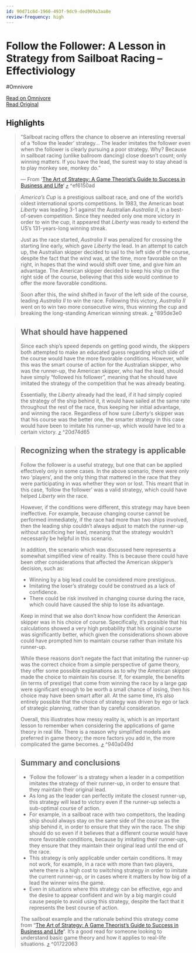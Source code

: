 ```yaml
---
id: 90d71c8d-1960-493f-9dc9-ded909a3aa8e
review-frequency: high
---
```


# Follow the Follower: A Lesson in Strategy from Sailboat Racing – Effectiviology
#Omnivore

[Read on Omnivore](https://omnivore.app/me/follow-the-follower-a-lesson-in-strategy-from-sailboat-racing-ef-18dfecc36ff)  
[Read Original](https://effectiviology.com/follow-the-follower-strategy/)

## Highlights

> “Sailboat racing offers the chance to observe an interesting reversal of a ‘follow the leader’ strategy… The leader imitates the follower even when the follower is clearly pursuing a poor strategy. Why? Because in sailboat racing (unlike ballroom dancing) close doesn’t count; only winning matters. If you have the lead, the surest way to stay ahead is to play monkey see, monkey do.”
> 
> — From ‘[The Art of Strategy: A Game Theorist’s Guide to Success in Business and Life](https://amzn.to/2HD7XXc)‘ [⤴️](https://omnivore.app/me/follow-the-follower-a-lesson-in-strategy-from-sailboat-racing-ef-18dfecc36ff#ef6150ad-cb84-4993-9ddc-9941b1da89fc) ^ef6150ad

> _America’s Cup_ is a prestigious sailboat race, and one of the world’s oldest international sports competitions. In 1983, the American boat _Liberty_ was leading 3-1 against the Australian _Australia II_, in a best-of-seven competition. Since they needed only one more victory in order to win the cup, it appeared that _Liberty_ was ready to extend the US’s 131-years-long winning streak.
> 
> Just as the race started, _Australia II_ was penalized for crossing the starting line early, which gave _Liberty_ the lead. In an attempt to catch up, the Australian skipper decided to sail to the left side of the course, despite the fact that the wind was, at the time, more favorable on the right, in hopes that the wind would shift over time, and give him an advantage. The American skipper decided to keep his ship on the right side of the course, believing that this side would continue to offer the more favorable conditions.
> 
> Soon after this, the wind shifted in favor of the left side of the course, leading _Australia II_ to win the race. Following this victory, _Australia II_ went on to win two more consecutive wins, thus winning the cup and breaking the long-standing American winning streak. [⤴️](https://omnivore.app/me/follow-the-follower-a-lesson-in-strategy-from-sailboat-racing-ef-18dfecc36ff#895de3e0-032e-48c1-9669-32d68590f69f) ^895de3e0

> ## What should have happened
> 
> Since each ship’s speed depends on getting good winds, the skippers both attempted to make an educated guess regarding which side of the course would have the more favorable conditions. However, while this was the smart course of action for the Australian skipper, who was the runner-up, the American skipper, who had the lead, should have simply “followed his follower”, meaning that he should have imitated the strategy of the competition that he was already beating.
> 
> Essentially, the _Liberty_ already had the lead, if it had simply copied the strategy of the ship behind it, it would have sailed at the same rate throughout the rest of the race, thus keeping her initial advantage, and winning the race. Regardless of how sure _Liberty_‘s skipper was that his course was the better one, the smarter strategy in this case would have been to imitate his runner-up, which would have led to a certain victory. [⤴️](https://omnivore.app/me/follow-the-follower-a-lesson-in-strategy-from-sailboat-racing-ef-18dfecc36ff#20d74d65-6150-4d88-8ba2-f898be06743b) ^20d74d65

> ## Recognizing when the strategy is applicable
> 
> Follow the follower is a useful strategy, but one that can be applied effectively only in some cases. In the above scenario, there were only two ‘players’, and the only thing that mattered in the race that they were participating in was whether they won or lost. This meant that in this case, ‘follow the follower’ was a valid strategy, which could have helped _Liberty_ win the race.
> 
> However, if the conditions were different, this strategy may have been ineffective. For example, because changing course cannot be performed immediately, if the race had more than two ships involved, then the leading ship couldn’t always adjust to match the runner-up without sacrificing her lead, meaning that the strategy wouldn’t necessarily be helpful in this scenario.
> 
> In addition, the scenario which was discussed here represents a somewhat simplified view of reality. This is because there could have been other considerations that affected the American skipper’s decision, such as:
> 
> * Winning by a big lead could be considered more prestigious.
> * Imitating the loser’s strategy could be construed as a lack of confidence.
> * There could be risk involved in changing course during the race, which could have caused the ship to lose its advantage.
> 
> Keep in mind that we also don’t know how confident the American skipper was in his choice of course. Specifically, it’s possible that his calculations showed a very high probability that his original course was significantly better, which given the considerations shown above could have prompted him to maintain course rather than imitate his runner-up.
> 
> While these reasons don’t negate the fact that imitating the runner-up was the correct choice from a simple perspective of game theory, they offer some possible explanations as to why the American skipper made the choice to maintain his course. If, for example, the benefits (in terms of prestige) that come from winning the race by a large gap were significant enough to be worth a small chance of losing, then his choice may have been smart after all. At the same time, it’s also entirely possible that the choice of strategy was driven by ego or lack of strategic planning, rather than by careful consideration.
> 
> Overall, this illustrates how messy reality is, which is an important lesson to remember when considering the applications of game theory in real life. There is a reason why simplified models are preferred in game theory; the more factors you add in, the more complicated the game becomes. [⤴️](https://omnivore.app/me/follow-the-follower-a-lesson-in-strategy-from-sailboat-racing-ef-18dfecc36ff#940a049d-6b42-41eb-b8fa-fd8f6cf54371) ^940a049d

> ## Summary and conclusions
> 
> * ‘Follow the follower’ is a strategy when a leader in a competition imitates the strategy of their runner-up, in order to ensure that they maintain their original lead.
> * As long as the leader can perfectly imitate the closest runner-up, this strategy will lead to victory even if the runner-up selects a sub-optimal course of action.
> * For example, in a sailboat race with two competitors, the leading ship should always stay on the same side of the course as the ship behind it, in order to ensure that they win the race. The ship should do so even if it believes that a different course would have more favorable conditions, because by imitating their runner-ups, they ensure that they maintain their original lead until the end of the race.
> * This strategy is only applicable under certain conditions. It may not work, for example, in a race with more than two players, where there is a high cost to switching strategy in order to imitate the current runner-up, or in cases where it matters by how big of a lead the winner wins the game.
> * Even in situations where this strategy can be effective, ego and the desire to appear confident and win by a big margin could cause people to avoid using this strategy, despite the fact that it represents the best course of action.
> 
> The sailboat example and the rationale behind this strategy come from “[The Art of Strategy: A Game Theorist’s Guide to Success in Business and Life](https://amzn.to/2HD7XXc)“. It’s a good read for someone looking to understand basic game theory and how it applies to real-life situations. [⤴️](https://omnivore.app/me/follow-the-follower-a-lesson-in-strategy-from-sailboat-racing-ef-18dfecc36ff#01722063-7a72-4063-9a2d-8990cbfa4986) ^01722063

